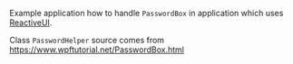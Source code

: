 Example application how to handle `PasswordBox` in application which uses [ReactiveUI](https://www.reactiveui.net/).

Class `PasswordHelper` source comes from https://www.wpftutorial.net/PasswordBox.html
